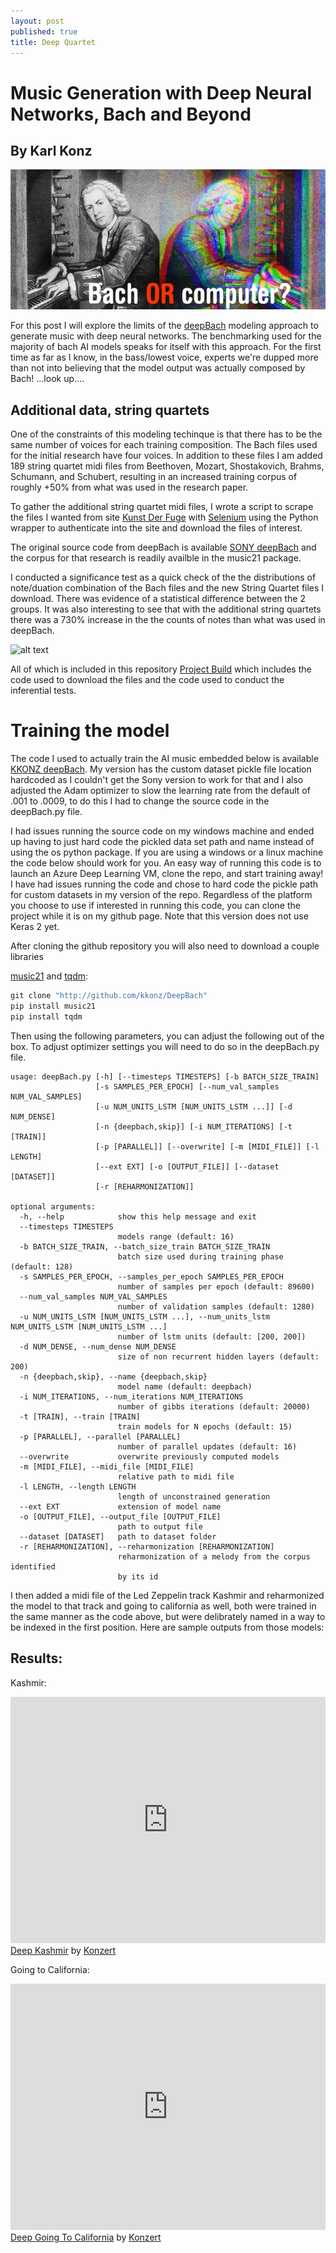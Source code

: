 ```yaml
---
layout: post
published: true
title: Deep Quartet
---
```

# Music Generation with Deep Neural Networks, Bach and Beyond

## By Karl Konz

![alt text](/img/DeepBachImg1.jpg "Deep Bach")


For this post I will explore the limits of the [deepBach](https://arxiv.org/abs/1612.01010) modeling approach to generate music with deep neural networks. The benchmarking used for the majority of bach AI models speaks for itself with this approach. For the first time as far as I know, in the bass/lowest voice, experts we're dupped more than not into believing that the model output was actually composed by Bach! 
...look up....


## Additional data, string quartets

One of the constraints of this modeling techinque is that there has to be the same number of voices for each training composition. The Bach files used for the initial research have four voices. In addition to these files I am added 189 string quartet midi files from Beethoven, Mozart, Shostakovich, Brahms, Schumann, and Schubert, resulting in an increased training corpus of roughly +50% from what was used in the research paper. 

To gather the additional string quartet midi files, I wrote a script to scrape the files I wanted from site [Kunst Der Fuge](http://kunstderfuge.com/) with [Selenium](http://selenium-python.readthedocs.io/) using the Python wrapper to authenticate into the site and download the files of interest.

The original source code from deepBach is available [SONY deepBach](https://github.com/Ghadjeres/DeepBach) and the corpus for that research is readily availble in the music21 package.

I conducted a significance test as a quick check of the the distributions of note/duation combination of the Bach files and the new String Quartet files I download. There was evidence of a statistical difference between the 2 groups. It was also interesting to see that with the additional string quartets there was a 730% increase in the the counts of notes than what was used in deepBach.

![alt text](/img/FreqDurationCompare.jpg "Note Compare")

All of which is included in this repository [Project Build](https://github.com/KKONZ/SpringBoard/tree/master/Capstone%201) which includes the code used to download the files and the code used to conduct the inferential tests. 

# Training the model

The code I used to actually train the AI music embedded below is available [KKONZ deepBach](https://github.com/KKONZ/DeepBach). My version has the custom dataset pickle file location hardcoded as I couldn't get the Sony version to work for that and I also adjusted the Adam optimizer to slow the learning rate from the default of .001 to .0009, to do this I had to change the source code in the deepBach.py file.

I had issues running the source code on my windows machine and ended up having to just hard code the pickled data set path and name instead of using the os python package. If you are using a windows or a linux machine the code below should work for you.
An easy way of running this code is to launch an Azure Deep Learning VM, clone the repo, and start training away! I have had issues running the code and chose to hard code the pickle path for custom datasets in my version of the repo.
Regardless of the platform you choose to use if interested in running this code, you can clone the project while it is on my github page. Note that this version does not use Keras 2 yet.

After cloning the github repository you will also need to download a couple libraries

[music21](http://web.mit.edu/music21/) and [tqdm](https://pypi.python.org/pypi/tqdm):

```python
git clone "http://github.com/kkonz/DeepBach"
pip install music21
pip install tqdm
```

Then using the following parameters, you can adjust the following out of the box. To adjust optimizer settings you will need to do so in the deepBach.py file.

```
usage: deepBach.py [-h] [--timesteps TIMESTEPS] [-b BATCH_SIZE_TRAIN]
                   [-s SAMPLES_PER_EPOCH] [--num_val_samples NUM_VAL_SAMPLES]
                   [-u NUM_UNITS_LSTM [NUM_UNITS_LSTM ...]] [-d NUM_DENSE]
                   [-n {deepbach,skip}] [-i NUM_ITERATIONS] [-t [TRAIN]]
                   [-p [PARALLEL]] [--overwrite] [-m [MIDI_FILE]] [-l LENGTH]
                   [--ext EXT] [-o [OUTPUT_FILE]] [--dataset [DATASET]]
                   [-r [REHARMONIZATION]]

optional arguments:
  -h, --help            show this help message and exit
  --timesteps TIMESTEPS
                        models range (default: 16)
  -b BATCH_SIZE_TRAIN, --batch_size_train BATCH_SIZE_TRAIN
                        batch size used during training phase (default: 128)
  -s SAMPLES_PER_EPOCH, --samples_per_epoch SAMPLES_PER_EPOCH
                        number of samples per epoch (default: 89600)
  --num_val_samples NUM_VAL_SAMPLES
                        number of validation samples (default: 1280)
  -u NUM_UNITS_LSTM [NUM_UNITS_LSTM ...], --num_units_lstm NUM_UNITS_LSTM [NUM_UNITS_LSTM ...]
                        number of lstm units (default: [200, 200])
  -d NUM_DENSE, --num_dense NUM_DENSE
                        size of non recurrent hidden layers (default: 200)
  -n {deepbach,skip}, --name {deepbach,skip}
                        model name (default: deepbach)
  -i NUM_ITERATIONS, --num_iterations NUM_ITERATIONS
                        number of gibbs iterations (default: 20000)
  -t [TRAIN], --train [TRAIN]
                        train models for N epochs (default: 15)
  -p [PARALLEL], --parallel [PARALLEL]
                        number of parallel updates (default: 16)
  --overwrite           overwrite previously computed models
  -m [MIDI_FILE], --midi_file [MIDI_FILE]
                        relative path to midi file
  -l LENGTH, --length LENGTH
                        length of unconstrained generation
  --ext EXT             extension of model name
  -o [OUTPUT_FILE], --output_file [OUTPUT_FILE]
                        path to output file
  --dataset [DATASET]   path to dataset folder
  -r [REHARMONIZATION], --reharmonization [REHARMONIZATION]
                        reharmonization of a melody from the corpus identified
                        by its id
```


I then added a midi file of the Led Zeppelin track Kashmir and reharmonized the model to that track and going to california as well, both were trained in the same manner as the code above, but were delibrately named in a way to be indexed in the first position. Here are sample outputs from those models:

## Results:

Kashmir:

<iframe width="100%" height="394" src="https://musescore.com/user/27137243/scores/4839364/embed" frameborder="0" allowfullscreen></iframe><span><a href="https://musescore.com/user/27137243/scores/4839364">Deep Kashmir</a> by <a href="https://musescore.com/user/27137243">Konzert</a></span>

Going to California:

<iframe width="100%" height="394" src="https://musescore.com/user/27137243/scores/4839372/embed" frameborder="0" allowfullscreen></iframe><span><a href="https://musescore.com/user/27137243/scores/4839372">Deep Going To California</a> by <a href="https://musescore.com/user/27137243">Konzert</a></span>






